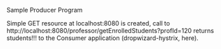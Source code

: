 Sample Producer Program

Simple GET resource at localhost:8080 is created, call to http://localhost:8080/professor/getEnrolledStudents?profId=120 returns students!!! to the Consumer application (dropwizard-hystrix, here).

